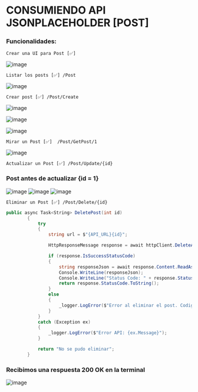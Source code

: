 # CONSUMIENDO API JSONPLACEHOLDER [POST]

### Funcionalidades:
```
Crear una UI para Post [✅]
```
![image](https://github.com/xZeroAM/jsonplaceholder-api/assets/91385164/9c3ade78-5610-45e2-8c86-6457ec932b34)

```
Listar los posts [✅] /Post
```
![image](https://github.com/xZeroAM/jsonplaceholder-api/assets/91385164/d8f7ea69-bc4c-4dd9-9317-5f75af37b599)

```
Crear post [✅] /Post/Create
```
![image](https://github.com/xZeroAM/jsonplaceholder-api/assets/91385164/0d7a58a0-9672-4e2c-b1cd-702defef6740)

![image](https://github.com/xZeroAM/jsonplaceholder-api/assets/91385164/350ea3da-a775-4c54-bf5d-3dcc4a0ccd6e)

![image](https://github.com/xZeroAM/jsonplaceholder-api/assets/91385164/77943b01-38aa-4b8e-b69c-a331959cd277)
```
Mirar un Post [✅]  /Post/GetPost/1
```
![image](https://github.com/xZeroAM/jsonplaceholder-api/assets/91385164/2e5d0e04-7ece-41b0-80d0-90e2ce71a783)
```
Actualizar un Post [✅] /Post/Update/{id}
```
  ### Post antes de actualizar {id = 1}
![image](https://github.com/xZeroAM/jsonplaceholder-api/assets/91385164/1e82bbce-c71a-4f97-adbe-1dc2f3641ecd)
![image](https://github.com/xZeroAM/jsonplaceholder-api/assets/91385164/ef5bd254-ff31-4e8c-989a-7826268b69a6)
![image](https://github.com/xZeroAM/jsonplaceholder-api/assets/91385164/957d27f9-e03d-4881-9b0a-6ce7c6f0be6e)

```
Eliminar un Post [✅] /Post/Delete/{id}
```
``` C#
public async Task<String> DeletePost(int id)
        {
            try
            {
                string url = $"{API_URL}{id}";

                HttpResponseMessage response = await httpClient.DeleteAsync(url);

                if (response.IsSuccessStatusCode)
                {
                    string responseJson = await response.Content.ReadAsStringAsync();
                    Console.WriteLine(responseJson);
                    Console.WriteLine("Status Code: " + response.StatusCode);
                    return response.StatusCode.ToString();
                }
                else
                {
                    _logger.LogError($"Error al eliminar el post. Codigo: {response.StatusCode}");
                }
            }
            catch (Exception ex)
            {
                _logger.LogError($"Error API: {ex.Message}");
            }

            return "No se pudo eliminar";
        }
```

### Recibimos una respuesta 200 OK en la terminal
![image](https://github.com/xZeroAM/jsonplaceholder-api/assets/91385164/6bbd87d9-2fcb-4096-913b-10fa91b416b7)
